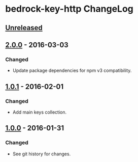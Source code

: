 # bedrock-key-http ChangeLog

## [Unreleased]

## [2.0.0] - 2016-03-03

### Changed
- Update package dependencies for npm v3 compatibility.

## [1.0.1] - 2016-02-01

### Changed
- Add main keys collection.

## [1.0.0] - 2016-01-31

### Changed
- See git history for changes.

[Unreleased]: https://github.com/digitalbazaar/bedrock-key-http/compare/2.0.0...HEAD
[2.0.0]: https://github.com/digitalbazaar/bedrock-key-http/compare/1.0.1...2.0.0
[1.0.1]: https://github.com/digitalbazaar/bedrock-key-http/compare/1.0.0...1.0.1
[1.0.0]: https://github.com/digitalbazaar/bedrock-key-http/compare/0.0.0...1.0.0
